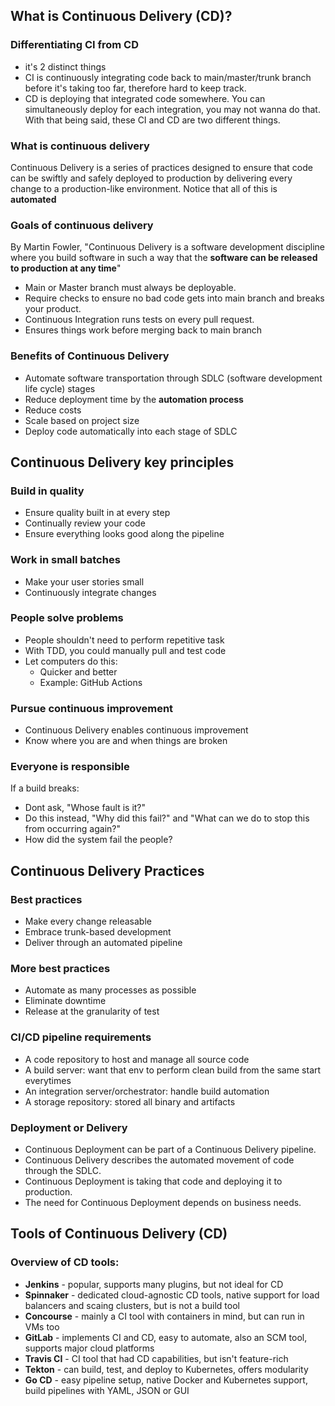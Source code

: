 ## What is Continuous Delivery (CD)?
### Differentiating CI from CD
- it's 2 distinct things
- CI is continuously integrating code back to main/master/trunk branch before it's taking too far, therefore hard to keep track. 
- CD is deploying that integrated code somewhere. You can simultaneously deploy for each integration, you may not wanna do that. With that being said, these CI and CD are two different things. 
### What is continuous delivery
Continuous Delivery is a series of practices designed to ensure that code can be swiftly and safely deployed to production by delivering every change to a production-like environment. 
Notice that all of this is **automated**
### Goals of continuous delivery
By Martin Fowler, "Continuous Delivery is a software development discipline where you build software in such a way that the **software can be released to production at any time**"
- Main or Master branch must always be deployable.
- Require checks to ensure no bad code gets into main branch and breaks your product.
- Continuous Integration runs tests on every pull request. 
- Ensures things work before merging back to main branch 
### Benefits of Continuous Delivery
- Automate software transportation through SDLC (software development life cycle) stages
- Reduce deployment time by the **automation process**
- Reduce costs
- Scale based on project size
- Deploy code automatically into each stage of SDLC

## Continuous Delivery key principles
### Build in quality
- Ensure quality built in at every step
- Continually review your code 
- Ensure everything looks good along the pipeline 
### Work in small batches 
- Make your user stories small 
- Continuously integrate changes 
### People solve problems 
- People shouldn't need to perform repetitive task
- With TDD, you could manually pull and test code
- Let computers do this: 
	- Quicker and better
	- Example: GitHub Actions 
### Pursue continuous improvement
- Continuous Delivery enables continuous improvement 
- Know where you are and when things are broken 
### Everyone is responsible
If a build breaks: 
- Dont ask, "Whose fault is it?"
- Do this instead, "Why did this fail?" and "What can we do to stop this from occurring again?"
- How did the system fail the people?
## Continuous Delivery Practices 
### Best practices
- Make every change releasable
- Embrace trunk-based development
- Deliver through an automated pipeline
### More best practices
- Automate as many processes as possible
- Eliminate downtime 
- Release at the granularity of test
### CI/CD pipeline requirements
- A code repository to host and manage all source code
- A build server: want that env to perform clean build from the same start everytimes
- An integration server/orchestrator: handle build automation 
- A storage repository: stored all binary and artifacts 
### Deployment or Delivery
- Continuous Deployment can be part of a Continuous Delivery pipeline.
- Continuous Delivery describes the automated movement of code through the SDLC. 
- Continuous Deployment is taking that code and deploying it to production.
- The need for Continuous Deployment depends on business needs.

## Tools of Continuous Delivery (CD)
### Overview of CD tools:
- **Jenkins** - popular, supports many plugins, but not ideal for CD
- **Spinnaker** - dedicated cloud-agnostic CD tools, native support for load balancers and scaing clusters, but is not a build tool
- **Concourse** - mainly a CI tool with containers in mind, but can run in VMs too
- **GitLab** - implements CI and CD, easy to automate, also an SCM tool, supports major cloud platforms 
- **Travis CI** - CI tool that had CD capabilities, but isn't feature-rich
- **Tekton** - can build, test, and deploy to Kubernetes, offers modularity 
- **Go CD** - easy pipeline setup, native Docker and Kubernetes support, build pipelines with YAML, JSON or GUI